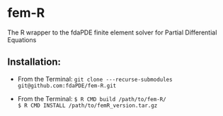 # fem-R
The R wrapper to the fdaPDE finite element solver for Partial Differential Equations 

## Installation:
- From the Terminal:
    ```git clone ---recurse-submodules git@github.com:fdaPDE/fem-R.git```
    
- From the Terminal: 
        ```$ R CMD build /path/to/fem-R/```     
        ```$ R CMD INSTALL /path/to/femR_version.tar.gz```
